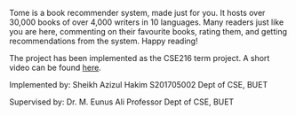 Tome is a book recommender system, made just for you. It hosts over 30,000 books of over 4,000 writers in 10 languages. Many readers just like you are here, commenting on their favourite books, rating them, and getting recommendations from the system. Happy reading!

The project has been implemented as the CSE216 term project. A short video can be found [here](https://www.youtube.com/watch?v=qGyqmFpGrOQ). 

Implemented by:
Sheikh Azizul Hakim 
S201705002 
Dept of CSE, BUET

Supervised by:
Dr. M. Eunus Ali 
Professor 
Dept of CSE, BUET
